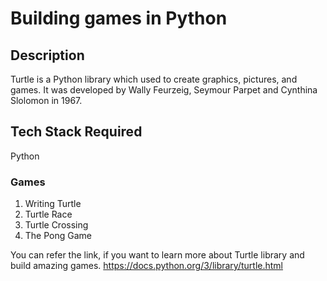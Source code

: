 # Building games in Python
## Description 
  Turtle is a Python library which used to create graphics, pictures, and games. It was developed by Wally Feurzeig, Seymour Parpet and Cynthina Slolomon in 1967.
## Tech Stack Required
  Python
### Games

1. Writing Turtle
2. Turtle Race
3. Turtle Crossing
4. The Pong Game
  
  
  You can refer the link, if you want to learn more about Turtle library and build amazing games.
  https://docs.python.org/3/library/turtle.html
